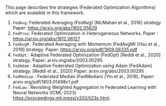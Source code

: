 This page describes the strategies (Federated Optimization Algorithms) which are avalaible in this framework.
1. `FedAvg`: Federated Averaging (FedAvg) [McMahan et al., 2016] strategy Paper: https://arxiv.org/abs/1602.05629
2. `FedProx`: Federated Optimization in Heterogeneous Networks. Paper : https://arxiv.org/abs/1812.06127
3. `FedAvgM` : Federated Averaging with Momentum (FedAvgM) [Hsu et al., 2019] strategy. Paper: https://arxiv.org/pdf/1909.06335.pdf
4. `FedOpt` : Adaptive Federated Optimization (FedOpt) [Reddi et al., 2020] strategy. Paper: arxiv.org/abs/2003.00295
5. `FedAdam` : Adaptive Federated Optimization using Adam (FedAdam) strategy. [Reddi et al., 2020] Paper: arxiv.org/abs/2003.00295
6. `FedMedian` : Federated Median (FedMedian) [Yin et al., 2018]. Paper: arxiv.org/pdf/1803.01498v1.pdf
7. `FedLaw` : Revisiting Weighted Aggregation in Federated Learning with Neural Networks (ICML-2023) https://proceedings.mlr.press/v202/li23s.html.